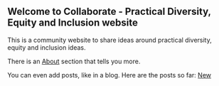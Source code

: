 ## Welcome to Collaborate - Practical Diversity, Equity and Inclusion website

This is a community website to share ideas around practical diversity, equity and inclusion ideas.

There is an [About](about) section that tells you more.


You can even add posts, like in a blog. Here are the posts so far:
[New](./2021-11-12-new.html)

